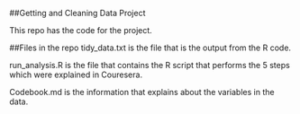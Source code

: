 ##Getting and Cleaning Data Project

This repo has the code for the project.

##Files in the repo
tidy_data.txt is the file that is the output from the R code.

run_analysis.R is the file that contains the R script that performs the 5 steps which were explained in Couresera.

Codebook.md is the information that explains about the variables in the data.
